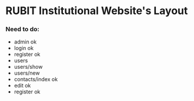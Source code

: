 # RUBIT Institutional Website's Layout

### Need to do:
- admin ok
- login ok
- register ok
- users
- users/show
- users/new
- contacts/index ok
- edit ok
- register ok
